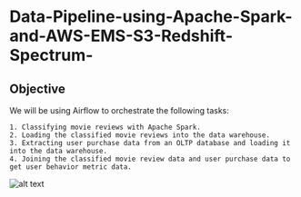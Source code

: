 # Data-Pipeline-using-Apache-Spark-and-AWS-EMS-S3-Redshift-Spectrum-

## Objective

We will be using Airflow to orchestrate the following tasks:

    1. Classifying movie reviews with Apache Spark.
    2. Loading the classified movie reviews into the data warehouse.
    3. Extracting user purchase data from an OLTP database and loading it into the data warehouse.
    4. Joining the classified movie review data and user purchase data to get user behavior metric data.
 ![alt text](https://github.com/Data-Pipeline-using-Apache-Spark-and-AWS-EMS-S3-Redshift-Spectrum-/blob/main/images/diag_data_flow.png?raw=true) 
